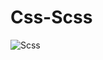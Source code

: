 # Css-Scss

![Scss](https://github.com/SeniorAcademy/Css-Scss/assets/151378391/1636483c-4e2d-43e0-a820-a9d1cf4f2837)
